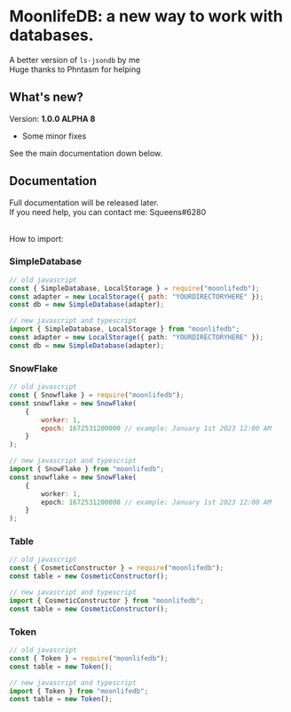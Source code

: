 # MoonlifeDB: a new way to work with databases.

A better version of `ls-jsondb` by me <br />
Huge thanks to Phntasm for helping <br />

## What's new?

Version: **1.0.0 ALPHA 8** <br />
+ Some minor fixes <br />

See the main documentation down below. <br />

## Documentation

Full documentation will be released later. <br />
If you need help, you can contact me: Squeens#6280 <br /> <br />

How to import: <br />

### SimpleDatabase

```js
// old javascript
const { SimpleDatabase, LocalStorage } = require("moonlifedb");
const adapter = new LocalStorage({ path: "YOURDIRECTORYHERE" });
const db = new SimpleDatabase(adapter);
```

```ts
// new javascript and typescript
import { SimpleDatabase, LocalStorage } from "moonlifedb";
const adapter = new LocalStorage({ path: "YOURDIRECTORYHERE" });
const db = new SimpleDatabase(adapter);
```

### SnowFlake

```js
// old javascript
const { Snowflake } = require("moonlifedb");
const snowflake = new SnowFlake(
    {
        worker: 1,
        epoch: 1672531200000 // example: January 1st 2023 12:00 AM
    }
);
```

```ts
// new javascript and typescript
import { SnowFlake } from "moonlifedb";
const snowflake = new SnowFlake(
    {
        worker: 1,
        epoch: 1672531200000 // example: January 1st 2023 12:00 AM
    }
);
```

### Table

```js
// old javascript
const { CosmeticConstructor } = require("moonlifedb");
const table = new CosmeticConstructor();
```

```ts
// new javascript and typescript
import { CosmeticConstructor } from "moonlifedb";
const table = new CosmeticConstructor();
```

### Token

```js
// old javascript
const { Token } = require("moonlifedb");
const table = new Token();
```

```ts
// new javascript and typescript
import { Token } from "moonlifedb";
const table = new Token();
```
